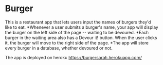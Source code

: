 # Burger

This is a restaurant app that lets users input the names of burgers they'd like to eat.
*Whenever a user submits a burger's name, your app will display the burger on the left side of the page -- waiting to be devoured.
*Each burger in the waiting area also has a Devour it! button. When the user clicks it, the burger will move to the right side of the page.
*The app will store every burger in a database, whether devoured or not.

The app is deployed on heroku https://burgersarah.herokuapp.com/